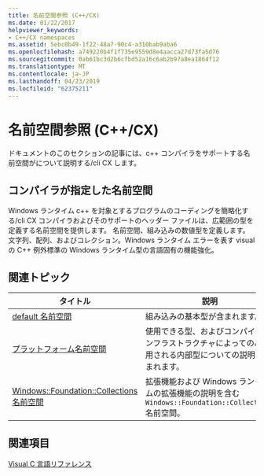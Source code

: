 ```yaml
---
title: 名前空間参照 (C++/CX)
ms.date: 01/22/2017
helpviewer_keywords:
- C++/CX namespaces
ms.assetid: 5ebc0b49-1f22-48a7-90c4-a310bab9aba6
ms.openlocfilehash: a749220b4f1f735e9559d8e4aacca27d73fa5d76
ms.sourcegitcommit: 0ab61bc3d2b6cfbd52a16c6ab2b97a8ea1864f12
ms.translationtype: MT
ms.contentlocale: ja-JP
ms.lasthandoff: 04/23/2019
ms.locfileid: "62375211"
---
```

# <a name="namespaces-reference-ccx"></a>名前空間参照 (C++/CX)

ドキュメントのこのセクションの記事には、c++ コンパイラをサポートする名前空間がについて説明する/cli CX します。

## <a name="compiler-supplied-namespaces"></a>コンパイラが指定した名前空間

Windows ランタイム c++ を対象とするプログラムのコーディングを簡略化する/cli CX コンパイラおよびそのサポートのヘッダー ファイルは、広範囲の型を定義する名前空間を提供します。 名前空間、組み込みの数値型を定義します。文字列、配列、およびコレクション。Windows ランタイム エラーを表す visual の C++ 例外標準の Windows ランタイム型の言語固有の機能強化。

## <a name="related-topics"></a>関連トピック

|タイトル|説明|
|-----------|-----------------|
|[default 名前空間](../cppcx/default-namespace.md)|組み込みの基本型が含まれます。|
|[プラットフォーム名前空間](../cppcx/platform-namespace-c-cx.md)|使用できる型、およびコンパイラ インフラストラクチャによってのみ使用される内部型についての説明が含まれます。|
|[Windows::Foundation::Collections 名前空間](../cppcx/windows-foundation-collections-namespace-c-cx.md)|拡張機能および Windows ランタイムの拡張機能の説明を含む`Windows::Foundation::Collections`名前空間。|

## <a name="see-also"></a>関連項目

[Visual C 言語リファレンス](../cppcx/visual-c-language-reference-c-cx.md)
